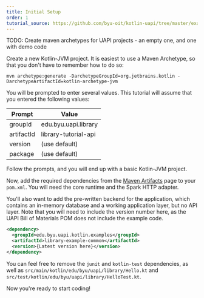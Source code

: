 ```yaml
---
title: Initial Setup
order: 1
tutorial_source: https://github.com/byu-oit/kotlin-uapi/tree/master/examples/library/tutorial-steps/1-initial-setup
---
```


TODO: Create maven archetypes for UAPI projects - an empty one, and one with demo code

Create a new Kotlin-JVM project. It is easiest to use a Maven Archetype, so that you don't
have to remember how to do so:

```
mvn archetype:generate -DarchetypeGroupId=org.jetbrains.kotlin -DarchetypeArtifactId=kotlin-archetype-jvm
```

You will be prompted to enter several values. This tutorial will assume that you entered the following values:

Prompt | Value
-------|-------
groupId | edu.byu.uapi.library
artifactId | library-tutorial-api
version | (use default)
package | (use default)

Follow the prompts, and you will end up with a basic Kotlin-JVM project.

Now, add the required dependencies from the [Maven Artifacts](../_reference/maven-artifacts.md) page to your `pom.xml`.
You will need the core runtime and the Spark HTTP adapter.

You'll also want to add the pre-written backend for the application, which contains an in-memory database
and a working application layer, but no API layer. Note that you will need to include the version number here,
as the UAPI Bill of Materials POM does not include the example code.

```xml
<dependency>
  <groupId>edu.byu.uapi.kotlin.examples</groupId>
  <artifactId>library-example-common</artifactId>
  <version>{Latest version here}</version>
</dependency>
```

You can feel free to remove the `junit` and `kotlin-test` dependencies,
as well as `src/main/kotlin/edu/byu/uapi/library/Hello.kt` and 
`src/test/kotlin/edu/byu/uapi/library/HelloTest.kt`.

Now you're ready to start coding!


